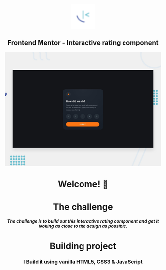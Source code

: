 

<div align="center">

  <img src="./images/favicon-32x32.png" alt="frontendmentor" width="80">

  <h2 align="center">Frontend Mentor - Interactive rating component</h2>

</div>


![Design preview for the Interactive rating component coding challenge](./design/desktop-preview.jpg)

  <h1 align="center">Welcome! 👋</h2>

<div align="center">
<h1>
The challenge
</h1>
<h5>
The challenge is to build out this interactive rating component and get it looking as close to the design as possible.
</h5>
</div>

<div align="center">
<h1>
Building  project
</h1>
<h3>I Build it using vanilla HTML5, CSS3 & JavaScript</h3>
</div>

